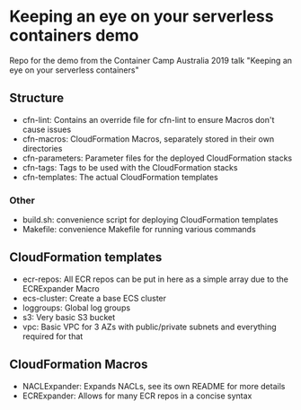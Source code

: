# Keeping an eye on your serverless containers demo

Repo for the demo from the Container Camp Australia 2019 talk "Keeping an eye on your serverless containers"

## Structure

* cfn-lint: Contains an override file for cfn-lint to ensure Macros don't cause issues
* cfn-macros: CloudFormation Macros, separately stored in their own directories
* cfn-parameters: Parameter files for the deployed CloudFormation stacks
* cfn-tags: Tags to be used with the CloudFormation stacks
* cfn-templates: The actual CloudFormation templates

### Other

* build.sh: convenience script for deploying CloudFormation templates
* Makefile: convenience Makefile for running various commands

## CloudFormation templates

* ecr-repos: All ECR repos can be put in here as a simple array due to the ECRExpander Macro
* ecs-cluster: Create a base ECS cluster
* loggroups: Global log groups
* s3: Very basic S3 bucket
* vpc: Basic VPC for 3 AZs with public/private subnets and everything required for that

## CloudFormation Macros

* NACLExpander: Expands NACLs, see its own README for more details
* ECRExpander: Allows for many ECR repos in a concise syntax
